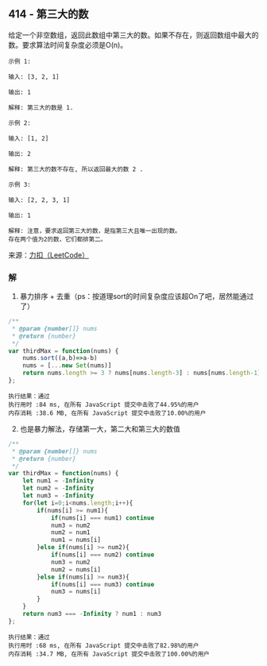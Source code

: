 ## 414 - 第三大的数
给定一个非空数组，返回此数组中第三大的数。如果不存在，则返回数组中最大的数。要求算法时间复杂度必须是O(n)。
```
示例 1:

输入: [3, 2, 1]

输出: 1

解释: 第三大的数是 1.
```
```
示例 2:

输入: [1, 2]

输出: 2

解释: 第三大的数不存在, 所以返回最大的数 2 .
```
```
示例 3:

输入: [2, 2, 3, 1]

输出: 1

解释: 注意，要求返回第三大的数，是指第三大且唯一出现的数。
存在两个值为2的数，它们都排第二。
```
来源：[力扣（LeetCode）](https://leetcode-cn.com/problems/third-maximum-number)


### 解
1. 暴力排序 + 去重（ps：按道理sort的时间复杂度应该超On了吧，居然能通过了）
```js
/**
 * @param {number[]} nums
 * @return {number}
 */
var thirdMax = function(nums) {
    nums.sort((a,b)=>a-b)
    nums = [...new Set(nums)]
    return nums.length >= 3 ? nums[nums.length-3] : nums[nums.length-1]
};
```
```
执行结果：通过
执行用时 :84 ms, 在所有 JavaScript 提交中击败了44.95%的用户
内存消耗 :38.6 MB, 在所有 JavaScript 提交中击败了10.00%的用户
```

2. 也是暴力解法，存储第一大，第二大和第三大的数值
```js
/**
 * @param {number[]} nums
 * @return {number}
 */
var thirdMax = function(nums) {
    let num1 = -Infinity
    let num2 = -Infinity
    let num3 = -Infinity
    for(let i=0;i<nums.length;i++){
        if(nums[i] >= num1){
            if(nums[i] === num1) continue
            num3 = num2
            num2 = num1
            num1 = nums[i]
        }else if(nums[i] >= num2){
            if(nums[i] === num2) continue
            num3 = num2
            num2 = nums[i]
        }else if(nums[i] >= num3){
            if(nums[i] === num3) continue
            num3 = nums[i]
        }
    }
    return num3 === -Infinity ? num1 : num3
};
```
```
执行结果：通过
执行用时 :68 ms, 在所有 JavaScript 提交中击败了82.98%的用户
内存消耗 :34.7 MB, 在所有 JavaScript 提交中击败了100.00%的用户
```
